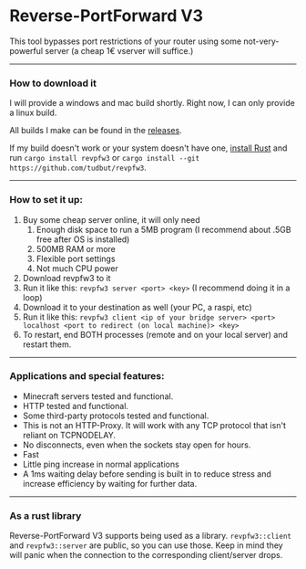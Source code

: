  Reverse-PortForward V3
========================

This tool bypasses port restrictions of your router using some not-very-powerful
server (a cheap 1€ vserver will suffice.)

---

### How to download it

I will provide a windows and mac build shortly. Right now, I can only provide a linux
build.

All builds I make can be found in the
[releases](https://github.com/tudbut/revpfw3/releases/latest).

If my build doesn't work or your system doesn't have one, [install
Rust](https://rustup.rs) and run `cargo install revpfw3` or `cargo install --git
https://github.com/tudbut/revpfw3`.

---

### How to set it up:

1. Buy some cheap server online, it will only need
   1. Enough disk space to run a 5MB program (I recommend about .5GB free after
      OS is installed)
   2. 500MB RAM or more
   3. Flexible port settings
   4. Not much CPU power
2. Download revpfw3 to it
3. Run it like this: `revpfw3 server <port> <key>` (I recommend doing it in a
   loop)
4. Download it to your destination as well (your PC, a raspi, etc)
5. Run it like this: `revpfw3 client <ip of your bridge server> <port> localhost
   <port to redirect (on local machine)> <key>`
6. To restart, end BOTH processes (remote and on your local server) and restart
   them.

---

### Applications and special features:

- Minecraft servers tested and functional.
- HTTP tested and functional.
- Some third-party protocols tested and functional.
- This is not an HTTP-Proxy. It will work with any TCP protocol that isn't
  reliant on TCPNODELAY.
- No disconnects, even when the sockets stay open for hours.
- Fast
- Little ping increase in normal applications
- A 1ms waiting delay before sending is built in to reduce stress and increase
  efficiency by waiting for further data.

---

### As a rust library

Reverse-PortForward V3 supports being used as a library. `revpfw3::client` and
`revpfw3::server` are public, so you can use those. Keep in mind they will panic
when the connection to the corresponding client/server drops.

